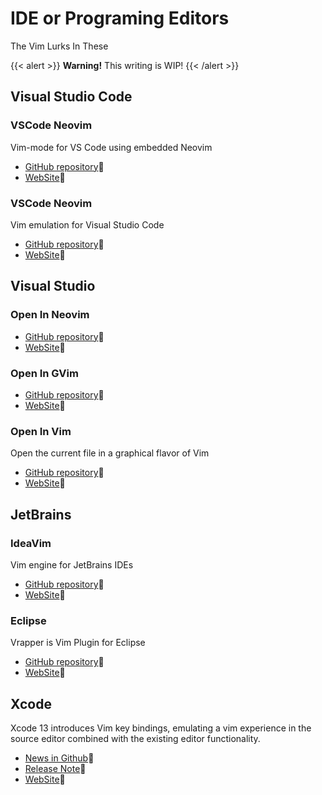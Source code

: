# IDE or Programing Editors

The Vim Lurks In These

{{< alert >}}
**Warning!** This writing is WIP!
{{< /alert >}}

## Visual Studio Code

### VSCode Neovim

Vim-mode for VS Code using embedded Neovim

- [GitHub repository](https://github.com/vscode-neovim/vscode-neovim):link:
- [WebSite](https://marketplace.visualstudio.com/items?itemName=asvetliakov.vscode-neovim):link:

### VSCode Neovim

Vim emulation for Visual Studio Code

- [GitHub repository](https://github.com/VSCodeVim/Vim):link:
- [WebSite](https://marketplace.visualstudio.com/items?itemName=vscodevim.vim):link:

##  Visual Studio

### Open In Neovim

- [GitHub repository](https://github.com/hrai/open-in-neovim):link:
- [WebSite](https://marketplace.visualstudio.com/items?itemName=HRai.openinneovim):link:

### Open In GVim

- [GitHub repository](https://github.com/hrai/OpenInGVim):link:
- [WebSite](https://marketplace.visualstudio.com/items?itemName=hrai.openingvimhrai):link:

### Open In Vim

Open the current file in a graphical flavor of Vim

- [GitHub repository](https://github.com/SirAeroWN/OpenInVim):link:
- [WebSite](https://marketplace.visualstudio.com/items?itemName=WillNorvelle.OpenInVim):link:

## JetBrains

### IdeaVim

Vim engine for JetBrains IDEs

- [GitHub repository](https://github.com/JetBrains/ideavim):link:
- [WebSite](https://plugins.jetbrains.com/plugin/164-ideavim):link:

### Eclipse

Vrapper is Vim Plugin for Eclipse

- [GitHub repository](https://github.com/vrapper/vrapper):link:
- [WebSite](https://marketplace.eclipse.org/content/vrapper-vim):link:

## Xcode

Xcode 13 introduces Vim key bindings, emulating a vim experience in the source editor combined with the existing editor functionality.

- [News in Github](https://github.com/XVimProject/XVim2/issues/380):link:
- [Release Note](https://developer.apple.com/documentation/xcode-release-notes/xcode-13-release-notes):link:
- [WebSite](https://plugins.jetbrains.com/plugin/164-ideavim):link:
